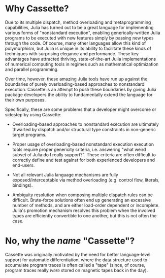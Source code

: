 # Why Cassette?

Due to its multiple dispatch, method overloading and metaprogramming capabilities, Julia has turned out to be a great language for implementing various forms of "nonstandard execution", enabling generically-written Julia programs to be executed with new features simply by passing new types through the code. Of course, many other languages allow this kind of polymorphism, but Julia is unique in its ability to facilitate these kinds of techniques with surprising elegance and performance. These key advantages have attracted thriving, state-of-the-art Julia implementations of numerical computing tools in regimes such as mathematical optimization and parallel programming.

Over time, however, these amazing Julia tools have run up against the boundaries of purely overloading-based approaches to nonstandard execution. Cassette is an attempt to push these boundaries by giving Julia package developers the ability to fundamentally extend the language for their own purposes.

Specifically, these are some problems that a developer might overcome or sidestep by using Cassette:

- Overloading-based approaches to nonstandard execution are ultimately thwarted by dispatch and/or structural type constraints in non-generic target programs.

- Proper usage of overloading-based nonstandard execution execution tools require proper genericity criteria, i.e. answering "what weird subset of Julia do I really support?". These criteria are often difficult to correctly define and test against for both experienced developers and end-users.

- Not all relevant Julia language mechanisms are fully exposed/interceptable via method overloading (e.g. control flow, literals, bindings).

- Ambiguity resolution when composing multiple dispatch rules can be difficult. Brute-force solutions often end up generating an excessive number of methods, and are either load-order dependent or incomplete. Julia's promotion mechanism resolves this problem when the involved types are efficiently convertible to one another, but this is not often the case.

# No, why the *name* "Cassette"?

Cassette was originally motivated by the need for better language-level support for automatic differentiation, where the data structure used to accumulate program traces is often called a "tape" (since, of course, program traces really *were* stored on magnetic tapes back in the day).

